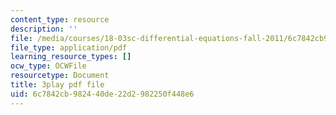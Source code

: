 ```yaml
---
content_type: resource
description: ''
file: /media/courses/18-03sc-differential-equations-fall-2011/6c7842cb982440de22d2982250f448e6_LbKKzMag5Rc.pdf
file_type: application/pdf
learning_resource_types: []
ocw_type: OCWFile
resourcetype: Document
title: 3play pdf file
uid: 6c7842cb-9824-40de-22d2-982250f448e6
---
```

